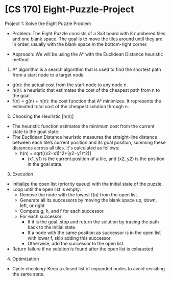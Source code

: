 # [CS 170] Eight-Puzzle-Project
Project 1: Solve the Eight Puzzle Problem

* Problem: 
The Eight Puzzle consists of a 3x3 board with 8 numbered tiles and one blank space. The goal is to move the tiles around until they are in order, usually with the blank space in the bottom-right corner.


* Approach: 
We will be using the A* with the Euclidean Distance heuristic method.

1) A* algorithm is a search algorithm that is used to find the shortest path from a start node to a target node

- g(n): the actual cost from the start node to any node n.
- h(n): a heuristic that estimates the cost of the cheapest path from n to the goal. 
- f(n) = g(n) + h(n): the cost function that A* minimizes. It represents the estimated total cost of the cheapest solution through n.

2) Choosing the Heuristic [h(n)]

- The heuristic function estimates the minimum cost from the current state to the goal state. 
- The Euclidean Distance heuristic measures the straight-line distance between each tile’s current position and its goal position, summing these distances across all tiles. It's calculated as follows:
    - h(n) = sqrt[(x2​−x1​)^2+(y2​−y1​)^2​)]
        - (x1, y1) is the current position of a tile, and (x2, y2) is the position in the goal state.

3) Execution

- Initialize the open list (priority queue) with the initial state of the puzzle.
- Loop until the open list is empty:
    - Remove the node with the lowest f(n) from the open list.
    - Generate all its successors by moving the blank space up, down, left, or right
    - Compute g, h, and f for each successor.
    - For each successor:
        - If it is the goal, stop and return the solution by tracing the path back to the initial state.
        - If a node with the same position as successor is in the open list with lower f, skip adding this successor.
        - Otherwise, add the successor to the open list.
- Return failure if no solution is found after the open list is exhausted.

4) Optimization

- Cycle checking: Keep a closed list of expanded nodes to avoid revisiting the same state.